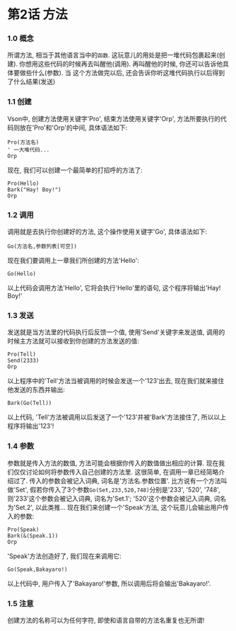 # 第2话 方法

### 1.0 概念
所谓方法, 相当于其他语言当中的`函数`. 这玩意儿的用处是把一堆代码包裹起来(创建). 你想用这些代码的时候再去叫醒他(调用). 再叫醒他的时候, 你还可以告诉他具体要做些什么(参数). 当
这个方法做完以后, 还会告诉你听这堆代码执行以后得到了什么结果(发送)

### 1.1 创建
Vson中, 创建方法使用关键字'Pro', 结束方法使用关键字'Orp', 方法所要执行的代码则放在'Pro'和'Orp'的中间, 具体语法如下:
```
Pro(方法名)
' 一大堆代码...
Orp
```
现在, 我们可以创建一个最简单的打招呼的方法了:
```
Pro(Hello)
Bark("Hay! Boy!")
Orp
```

### 1.2 调用
调用就是去执行你创建好的方法, 这个操作使用关键字'Go', 具体语法如下:
```
Go(方法名,参数列表[可空])
```
现在我们要调用上一章我们所创建的方法'Hello':
```
Go(Hello)
```
以上代码会调用方法'Hello', 它将会执行'Hello'里的语句, 这个程序将输出'Hay! Boy!'

### 1.3 发送
发送就是当方法里的代码执行后反馈一个值, 使用'Send'关键字来发送值, 调用的时候主方法就可以接收到你创建的方法发送的值:
```
Pro(Tell)
Send(2333)
Orp
```
以上程序中的'Tell'方法当被调用的时候会发送一个'123'出去, 现在我们就来接住他发送的东西并输出:
```
Bark(Go(Tell))
```
以上代码, 'Tell'方法被调用以后发送了一个'123'并被'Bark'方法接住了, 所以以上程序将输出'123'!

### 1.4 参数
参数就是传入方法的数值, 方法可能会根据你传入的数值做出相应的计算. 现在我们仅仅讨论如何将参数传入自己创建的方法里. 
这很简单, 在调用一章已经简略介绍过了. 传入的参数会被记入词典, 词名是'方法名.参数位置'. 比方说有一个方法叫做'Set', 假若你传入了3个参数`Go(Set,233,520,748)`分别是'233', '520', '748', 则'233'这个参数会被记入词典, 词名为'Set.1'; '520'这个参数会被记入词典, 词名为'Set.2', 以此类推... 现在我们来创建一个'Speak'方法, 这个玩意儿会输出用户传入的参数:
```
Pro(Speak)
Bark(&(Speak.1))
Orp
```
'Speak'方法创造好了, 我们现在来调用它:
```
Go(Speak,Bakayaro!)
```
以上代码中, 用户传入了'Bakayaro!'参数, 所以调用后将会输出'Bakayaro!'.

### 1.5 注意
创建方法的名称可以为任何字符, 即使和语言自带的方法名重复也无所谓!
